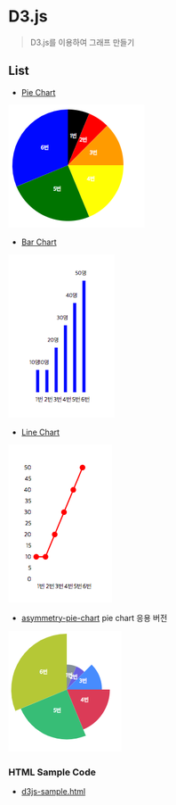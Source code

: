 # D3.js

> D3.js를 이용하여 그래프 만들기
 

## List

- [Pie Chart][]

![Alt text](./exampleImg/chart1.png)

[Pie Chart]: https://github.com/minw1540/TIL/blob/master/D3/pie-donut-chart.md


- [Bar Chart][]

![Alt text](./exampleImg/chart5.png)

[Bar Chart]: https://github.com/minw1540/TIL/blob/master/D3/bar-chart.md


- [Line Chart][]

![Alt text](./exampleImg/chart6.png)

[Line Chart]: https://github.com/minw1540/TIL/blob/master/D3/line-dot-chart.md

- [asymmetry-pie-chart][] pie chart 응용 버전

![Alt text](./exampleImg/chart9.png)

[asymmetry-pie-chart]: https://github.com/minw1540/TIL/blob/master/D3/asymmetry-pie-chart.md


### HTML Sample Code

- [d3js-sample.html][]

[d3js-sample.html]: https://github.com/minw1540/TIL/blob/master/D3/d3js-sample.html
